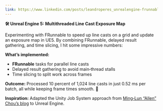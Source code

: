 ```yaml
---
link: https://www.linkedin.com/posts/leandroperes_unrealengine-frunnable-multithreading-activity-7105914700369932288-vimd
---
```


**🛠️ Unreal Engine 5: Multithreaded Line Cast Exposure Map**

Experimenting with FRunnable to speed up line casts on a grid and update an exposure map in UE5. By combining FRunnable, delayed result gathering, and time slicing, I hit some impressive numbers:

**What’s implemented:**

- **FRunnable** tasks for parallel line casts
- Delayed result gathering to avoid main‑thread stalls
- Time slicing to split work across frames

**Outcome:**
Processed 10 percent of 1,024 line casts in just 0.52 ms per batch, all while keeping frame times smooth. 🎉

**Inspiration:**
Adapted the Unity Job System approach from [Ming‑Lun “Allen” Chou’s blog](https://allenchou.net/2021/05/time-slicing) to Unreal Engine.
